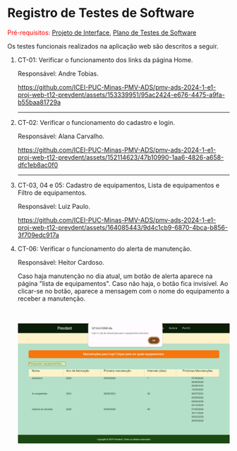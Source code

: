 # Registro de Testes de Software
<span style="color:red">Pré-requisitos: <a href="https://github.com/ICEI-PUC-Minas-PMV-ADS/pmv-ads-2024-1-e1-proj-web-t12-prevdent/blob/main/documentos/04-Projeto%20de%20Interface.md"> Projeto de Interface</a></span>, <a href="https://github.com/ICEI-PUC-Minas-PMV-ADS/pmv-ads-2024-1-e1-proj-web-t12-prevdent/blob/main/documentos/07-Plano%20de%20Testes%20de%20Software.md"> Plano de Testes de Software</a>


Os testes funcionais realizados na aplicação web são descritos a seguir.

<ol>
  <li> CT-01: Verificar o funcionamento dos links da página Home.

Responsável: Andre Tobias.

https://github.com/ICEI-PUC-Minas-PMV-ADS/pmv-ads-2024-1-e1-proj-web-t12-prevdent/assets/153339951/95ac2424-e676-4475-a9fa-b55baa81729a

  </li>
  <hr>  
  
  <li> CT-02: Verificar o funcionamento do cadastro e login.

  Responsável: Alana Carvalho.

  https://github.com/ICEI-PUC-Minas-PMV-ADS/pmv-ads-2024-1-e1-proj-web-t12-prevdent/assets/152114623/47b10990-1aa6-4826-a658-dfc1eb8ac0f0

  <hr>  
  
  <li> CT-03, 04 e 05: Cadastro de equipamentos, Lista de equipamentos e Filtro de equipamentos.

  Responsável: Luiz Paulo. 
  
 https://github.com/ICEI-PUC-Minas-PMV-ADS/pmv-ads-2024-1-e1-proj-web-t12-prevdent/assets/164085443/9d4c1cb9-6870-4bca-b856-3f709edc917a

  <li> CT-06: Verificar o funcionamento do alerta de manutenção.

  Responsável: Heitor Cardoso. 

  Caso haja manutenção no dia atual, um botão de alerta aparece na página "lista de equipamentos". Caso não haja, o botão fica invisível. Ao clicar-se no botão, aparece a mensagem com o nome do equipamento a receber a manutenção.
  <br>
  <br>
  <br>
  
  ![](https://github.com/ICEI-PUC-Minas-PMV-ADS/pmv-ads-2024-1-e1-proj-web-t12-prevdent/blob/main/documentos/img/Telas/alerta1.png)

   

